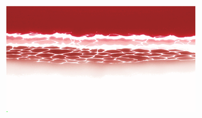 <img src="https://github.com/dersuccu/dersuccu/blob/main/f8e6af6b14fec371f6e4e93a4ffbe0df.gif?raw=true" center>

<!--
**dersuccu/dersuccu** is a ✨ _special_ ✨ repository because its `README.md` (this file) appears on your GitHub profile.

Here are some ideas to get you started:

- 🔭 I’m currently working on ...
- 🌱 I’m currently learning ...
- 👯 I’m looking to collaborate on ...
- 🤔 I’m looking for help with ...
- 💬 Ask me about ...
- 📫 How to reach me: ...
- 😄 Pronouns: ...
- ⚡ Fun fact: ...
-->
